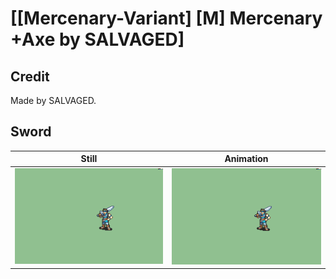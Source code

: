 # [\[Mercenary-Variant\] \[M\] Mercenary +Axe by SALVAGED]

## Credit

Made by SALVAGED.
	
## Sword

| Still | Animation |
| :---: | :-------: |
| ![Sword still](./Sword_000.png) | ![Sword animation](./Sword.gif) |
